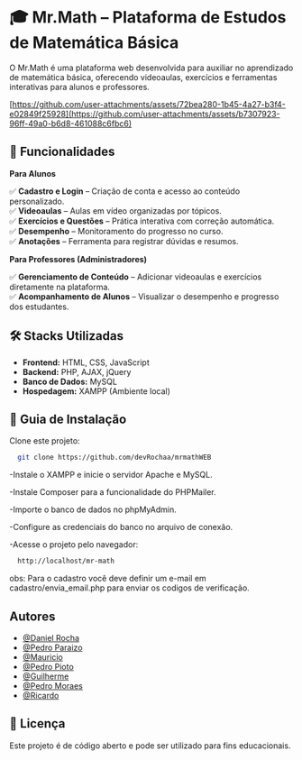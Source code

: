 
# 🎓 Mr.Math – Plataforma de Estudos de Matemática Básica

O Mr.Math é uma plataforma web desenvolvida para auxiliar no aprendizado de matemática básica, oferecendo videoaulas, exercícios e ferramentas interativas para alunos e professores.

[https://github.com/user-attachments/assets/72bea280-1b45-4a27-b3f4-e02849f25928](https://github.com/user-attachments/assets/b7307923-96ff-49a0-b6d8-461088c6fbc6)

## 📌 Funcionalidades

**Para Alunos** 

✅ **Cadastro e Login** – Criação de conta e acesso ao conteúdo personalizado.           
✅ **Videoaulas** – Aulas em vídeo organizadas por tópicos.    
✅ **Exercícios e Questões** – Prática interativa com correção automática.        
✅ **Desempenho** – Monitoramento do progresso no curso.   
✅ **Anotações** – Ferramenta para registrar dúvidas e resumos.

**Para Professores (Administradores)** 

✅ **Gerenciamento de Conteúdo** – Adicionar videoaulas e exercícios diretamente na plataforma.  
✅ **Acompanhamento de Alunos** – Visualizar o desempenho e progresso dos estudantes.  
## 🛠 Stacks Utilizadas

- **Frontend:** HTML, CSS, JavaScript
- **Backend:** PHP, AJAX, jQuery
- **Banco de Dados:** MySQL
- **Hospedagem:** XAMPP (Ambiente local)


## 📂 Guia de Instalação

Clone este projeto:

```bash
  git clone https://github.com/devRochaa/mrmathWEB
```
-Instale o XAMPP e inicie o servidor Apache e MySQL.

-Instale Composer para a funcionalidade do PHPMailer.

-Importe o banco de dados no phpMyAdmin. 

-Configure as credenciais do banco no arquivo de conexão.

-Acesse o projeto pelo navegador:

```bash
  http://localhost/mr-math
```

obs: Para o cadastro você deve definir um e-mail em cadastro/envia_email.php para enviar os codigos de verificação.


## Autores

- [@Daniel Rocha](https://www.github.com/devRochaa)
- [@Pedro Paraizo](https://www.github.com/ParadiseHub)
- [@Mauricio](https://www.github.com/MauricioPDSJ)
- [@Pedro Pioto](https://www.github.com/PedroHPZanutto)
- [@Guilherme](https://www.github.com/Guilherme-RR)
- [@Pedro Moraes](https://www.github.com/PedroMoraesAmarins)
- [@Ricardo](https://www.github.com/akaricardinho)

## 📄 Licença


Este projeto é de código aberto e pode ser utilizado para fins educacionais.

